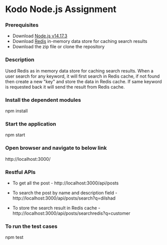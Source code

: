 # Kodo Node.js Assignment

### Prerequisites
* Download [Node.js v14.17.3](https://nodejs.org/download/release/v14.17.3/)
* Download [Redis](https://redis.io/download/) in-memory data store for caching search results
* Download the zip file or clone the repository

### Description
Used Redis as in memory data store for caching search results. When a user search for any keyword, it will first search in Redis cache, if not found then create a new "key" and store the data in Redis cache. If same keyword is requested back it will send the result from Redis cache.

### Install the dependent modules
npm install

### Start the application
npm start

### Open browser and navigate to below link
http://localhost:3000/


### Restful APIs

* To get all the post - 
    http://localhost:3000/api/posts

* To search the post by name and description field - 
    http://localhost:3000/api/posts/search?q=dilshad

* To store the search result in Redis cache - 
    http://localhost:3000/api/posts/searchredis?q=customer


### To run the test cases
npm test
